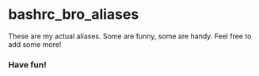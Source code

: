 # bashrc_bro_aliases
These are my actual aliases. Some are funny, some are handy. Feel free to add some more!

### Have fun!
